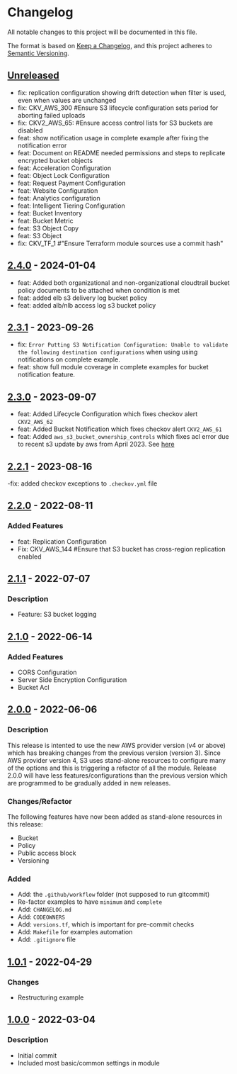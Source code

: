 # Changelog
All notable changes to this project will be documented in this file.

The format is based on [Keep a Changelog](https://keepachangelog.com/en/1.0.0/),
and this project adheres to [Semantic Versioning](https://semver.org/spec/v2.0.0.html).

## [Unreleased]
- fix: replication configuration showing drift detection when filter is used, even when values are unchanged
- fix: CKV_AWS_300 #Ensure S3 lifecycle configuration sets period for aborting failed uploads
- fix: CKV2_AWS_65: #Ensure access control lists for S3 buckets are disabled
- feat: show notification usage in complete example after fixing the notification error
- feat: Document on README needed permissions and steps to replicate encrypted bucket objects
- feat: Acceleration Configuration
- feat: Object Lock Configuration
- feat: Request Payment Configuration
- feat: Website Configuration
- feat: Analytics configuration
- feat: Intelligent Tiering Configuration
- feat: Bucket Inventory
- feat: Bucket Metric
- feat: S3 Object Copy
- feat: S3 Object
- fix: CKV_TF_1 #"Ensure Terraform module sources use a commit hash"

## [2.4.0] - 2024-01-04
- feat: Added both organizational and non-organizational cloudtrail bucket policy documents to be attached when condition is met
- feat: added elb s3 delivery log bucket policy
- feat: added alb/nlb access log s3 bucket policy

## [2.3.1] - 2023-09-26
- fix: `Error Putting S3 Notification Configuration: Unable to validate the following destination configurations` when using using notifications on complete example.
- feat: show full module coverage in complete examples for bucket notification feature.

## [2.3.0] - 2023-09-07
- feat: Added Lifecycle Configuration which fixes checkov alert `CKV2_AWS_62`
- feat: Added Bucket Notification which fixes checkov alert `CKV2_AWS_61`
- feat: Added `aws_s3_bucket_ownership_controls` which fixes acl error due to recent s3 update by aws from April 2023. See [here](https://aws.amazon.com/blogs/aws/heads-up-amazon-s3-security-changes-are-coming-in-april-of-2023/)

## [2.2.1] - 2023-08-16
-fix: added checkov exceptions to `.checkov.yml` file

## [2.2.0] - 2022-08-11
### Added Features
- feat: Replication Configuration
- Fix: CKV_AWS_144 #Ensure that S3 bucket has cross-region replication enabled

## [2.1.1] - 2022-07-07
### Description
- Feature: S3 bucket logging

## [2.1.0] - 2022-06-14
### Added Features
- CORS Configuration
- Server Side Encryption Configuration
- Bucket Acl

## [2.0.0] - 2022-06-06
### Description
This release is intented to use the new AWS provider version (v4 or above) which has breaking changes from the previous version (version 3).
Since AWS provider version 4, S3 uses stand-alone resources to configure many of the options and this is triggering a refactor of all the module. Release 2.0.0 will have less features/configurations than the previous version which are programmed to be gradually added in new releases.

### Changes/Refactor
The following features have now been added as stand-alone resources in this release:
- Bucket
- Policy
- Public access block
- Versioning

### Added
- Add: the `.github/workflow` folder (not supposed to run gitcommit)
- Re-factor examples to have `minimum` and `complete`
- Add: `CHANGELOG.md`
- Add: `CODEOWNERS`
- Add: `versions.tf`, which is important for pre-commit checks
- Add: `Makefile` for examples automation
- Add: `.gitignore` file

## [1.0.1] - 2022-04-29
### Changes
- Restructuring example

## [1.0.0] - 2022-03-04
### Description
- Initial commit
- Included most basic/common settings in module

[Unreleased]: https://github.com/boldlink/terraform-aws-s3/compare/2.4.0...HEAD

[2.4.0]: https://github.com/boldlink/terraform-aws-s3/releases/tag/2.4.0
[2.3.1]: https://github.com/boldlink/terraform-aws-s3/releases/tag/2.3.1
[2.3.0]: https://github.com/boldlink/terraform-aws-s3/releases/tag/2.3.0
[2.2.1]: https://github.com/boldlink/terraform-aws-s3/releases/tag/2.2.1
[2.2.0]: https://github.com/boldlink/terraform-aws-s3/releases/tag/2.2.0
[2.1.1]: https://github.com/boldlink/terraform-aws-s3/releases/tag/2.1.1
[2.1.0]: https://github.com/boldlink/terraform-aws-s3/releases/tag/2.1.0
[2.0.0]: https://github.com/boldlink/terraform-aws-s3/releases/tag/2.0.0
[1.0.1]: https://github.com/boldlink/terraform-aws-s3/releases/tag/1.0.1
[1.0.0]: https://github.com/boldlink/terraform-aws-s3/releases/tag/1.0.0
